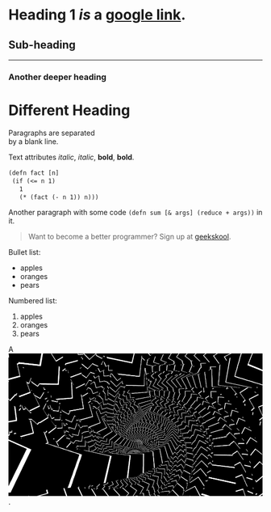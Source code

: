 # Heading 1 _is_ a [google link](http://www.google.com).

## Sub-heading ##

*************************

### Another deeper heading

Different Heading   
 ================

Paragraphs are separated    
by a blank line.

Text attributes _italic_, *italic*, __bold__, **bold**.

    (defn fact [n]
     (if (<= n 1)
       1
       (* (fact (- n 1)) n)))
 Another paragraph with some code `(defn sum [& args] (reduce + args))` in it.

>Want to become a better programmer? Sign up at [geekskool](http://www.geekskool.com).


Bullet list:

  * apples
  * oranges
  * pears

Numbered list:

  1. apples
  2. oranges
  3. pears

A ![space](bootstrap.gif).
